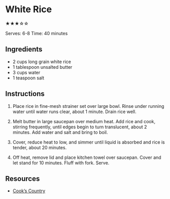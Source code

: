 # White Rice

★★★☆☆

Serves: 6-8
Time: 40 minutes

## Ingredients

* 2 cups long grain white rice
* 1 tablespoon unsalted butter
* 3 cups water
* 1 teaspoon salt

## Instructions

1. Place rice in fine-mesh strainer set over large bowl. Rinse under running water until water runs clear, about 1 minute. Drain rice well.

2. Melt butter in large saucepan over medium heat. Add rice and cook, stirring frequently, until edges begin to turn translucent, about 2 minutes. Add water and salt and bring to boil.

3. Cover, reduce heat to low, and simmer until liquid is absorbed and rice is tender, about 20 minutes.

4. Off heat, remove lid and place kitchen towel over saucepan. Cover and let stand for 10 minutes. Fluff with fork. Serve.

## Resources

* [Cook’s Country](http://www.cookscountry.com/recipes/6115-white-rice)
